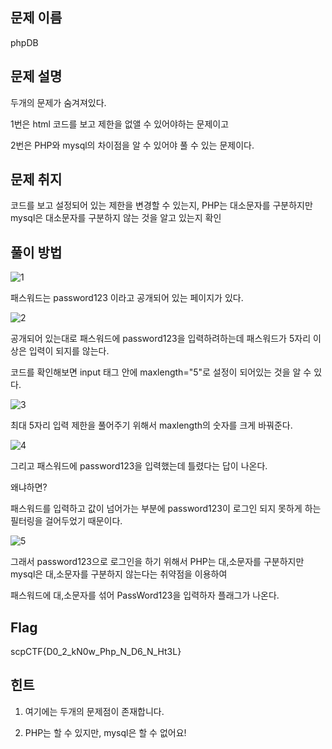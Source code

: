 ## 문제 이름

phpDB



## 문제 설명

두개의 문제가 숨겨져있다.

1번은 html 코드를 보고 제한을 없앨 수 있어야하는 문제이고 

2번은 PHP와 mysql의 차이점을 알 수 있어야 풀 수 있는 문제이다.



## 문제 취지

코드를 보고 설정되어 있는 제한을 변경할 수 있는지, PHP는 대소문자를 구분하지만 mysql은 대소문자를 구분하지 않는 것을 알고 있는지 확인



## 풀이 방법

![1](https://user-images.githubusercontent.com/40850499/66733475-ac069e80-ee9a-11e9-8588-3f53514158fc.PNG)



패스워드는 password123 이라고 공개되어 있는 페이지가 있다.



![2](https://user-images.githubusercontent.com/40850499/66799810-9d2cf400-ef4d-11e9-8a06-8423ab7c5eeb.PNG)

공개되어 있는대로 패스워드에 password123을 입력하려하는데 패스워드가 5자리 이상은 입력이 되지를 않는다.

코드를 확인해보면 input 태그 안에 maxlength="5"로 설정이 되어있는 것을 알 수 있다.



![3](https://user-images.githubusercontent.com/40850499/66799811-9d2cf400-ef4d-11e9-817f-79a2b6e94da6.PNG)

최대 5자리 입력 제한을 풀어주기 위해서 maxlength의 숫자를 크게 바꿔준다.



![4](https://user-images.githubusercontent.com/40850499/66799812-9d2cf400-ef4d-11e9-9657-7ebdbe081197.PNG)

그리고 패스워드에 password123을 입력했는데 틀렸다는 답이 나온다.



왜냐하면?

패스워드를 입력하고 값이 넘어가는 부분에 password123이 로그인 되지 못하게 하는 필터링을 걸어두었기 때문이다.



![5](https://user-images.githubusercontent.com/40850499/66799813-9dc58a80-ef4d-11e9-9a3e-41ed11a6f431.PNG)

그래서 password123으로 로그인을 하기 위해서 PHP는 대,소문자를 구분하지만 mysql은 대,소문자를 구분하지 않는다는 취약점을 이용하여

패스워드에 대,소문자를 섞어 PassWord123을 입력하자 플래그가 나온다.



## Flag

scpCTF{D0_2_kN0w_Php_N_D6_N_Ht3L}



## 힌트 

1. 여기에는 두개의 문제점이 존재합니다.

2. PHP는 할 수 있지만, mysql은 할 수 없어요!



